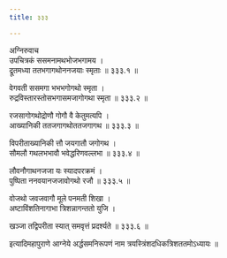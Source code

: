 ```yaml
---
title: ३३३

---
```

अग्निरुवाच  
उपचित्रकं ससमनामथभोजभगामय ।  
द्रूतमध्या ततभगागथोननजयाः स्मृताः ॥ ३३३.१ ॥  
  
वेगवती ससमगा भभभगोगथो स्मृता ।  
रुद्रविस्तारस्तोसभगासमजागोगथा स्मृता ॥ ३३३.२ ॥  
  
रजसागोगथोद्रोणौ गोगौ वै केतुमत्यपि ।  
आख्यानिकी ततजगागथोततजगागथ ॥ ३३३.३ ॥  
  
विपरीताख्यानिकी त्तौ जयगातौ जगोगथ ।  
सौमलौ गथलभभावौ भवेद्धरिणवल्लभा ॥ ३३३.४ ॥  
  
लौवनौगाथनजजा यः स्यादपरक्रमं ।  
पुष्पिता ननवयानजजावोगथो रजौ ॥ ३३३.५ ॥  
  
वोजथो जवजवागौ मूले पनमती शिखा ।  
अष्टाविंशतिनागाभा त्रिशन्नागन्ततो युजि ।  
  
खञ्जा तद्विपरीता स्यात् समवृत्तं प्रदर्श्यते ॥ ३३३.६ ॥  
  
इत्यादिमहापुराणे आग्नेये अर्द्धसमनिरूपणं नाम त्रयस्त्रिंशदधिकत्रिशततमोऽध्यायः ॥